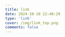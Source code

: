 ```yaml
---
title: link
date: 2024-10-10 22:48:29
type: 'link'
cover: /img/link_top.png
comments: false
---
```

